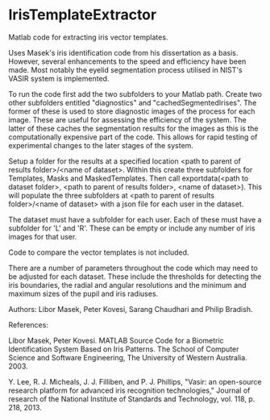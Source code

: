 # IrisTemplateExtractor
Matlab code for extracting iris vector templates.

Uses Masek's iris identification code from his dissertation as a basis. However, several enhancements to the speed and efficiency have been made. Most notably the eyelid segmentation process utilised in NIST's VASIR system is implemented.

To run the code first add the two subfolders to your Matlab path. Create two other subfolders entitled "diagnostics" and "cachedSegmentedIrises". The former of these is used to store diagnostic images of the process for each image. These are useful for assessing the efficiency of the system. The latter of these caches the segmentation results for the images as this is the computationally expensive part of the code. This allows for rapid testing of experimental changes to the later stages of the system.

Setup a folder for the results at a specified location \<path to parent of results folder>/\<name of dataset>. Within this create three subfolders for Templates, Masks and MaskedTemplates. Then call exportdata(\<path to dataset folder>, \<path to parent of results folder>, \<name of dataset>). This will populate the three subfolders at \<path to parent of results folder>/\<name of dataset> with a json file for each user in the dataset.

The dataset must have a subfolder for each user. Each of these must have a subfolder for 'L' and 'R'. These can be empty or include any number of iris images for that user.

Code to compare the vector templates is not included.

There are a number of parameters throughout the code which may need to be adjusted for each dataset. These include the thresholds for detecting the iris boundaries, the radial and angular resolutions and the minimum and maximum sizes of the pupil and iris radiuses.

Authors:
Libor Masek, Peter Kovesi, Sarang Chaudhari and Philip Bradish.

References:

Libor Masek, Peter Kovesi. MATLAB Source Code for a Biometric Identification System Based on Iris Patterns. The School of Computer Science and Software Engineering, The University of Western Australia. 2003.

Y. Lee, R. J. Micheals, J. J. Filliben, and P. J. Phillips, "Vasir: an open-source research platform for advanced iris recognition technologies," Journal of research of the National Institute of Standards and Technology, vol. 118, p. 218, 2013.

